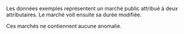 Les données exemples représentent un marché public attribué à deux attributaires. Le marché voit ensuite sa durée modifiée.

Ces marchés ne contiennent aucune anomalie.
